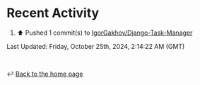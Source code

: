 # Recent Activity

<!--RECENT_ACTIVITY:start-->
1. ⬆️ Pushed 1 commit(s) to [IgorGakhov/Django-Task-Manager](https://github.com/IgorGakhov/Django-Task-Manager)<br>
<!--RECENT_ACTIVITY:end-->

<!--RECENT_ACTIVITY:last_update-->
Last Updated: Friday, October 25th, 2024, 2:14:22 AM (GMT)
<!--RECENT_ACTIVITY:last_update_end-->

<br>

↩️ [Back to the home page](/README.md)

